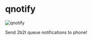 # qnotify
![qnotify](https://github.com/schineaj23/qnotify/workflows/qnotify/badge.svg)

Send 2b2t queue notifications to phone!
